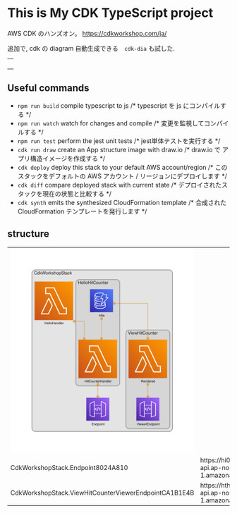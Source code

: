 # This is My CDK TypeScript project

AWS CDK のハンズオン。 https://cdkworkshop.com/ja/

追加で, cdk の diagram 自動生成できる　`cdk-dia` も試した.

<table>
    <tr>
        <td>
            <img src="https://gyazo.com/6a04ae4d6362ce5e83bfd3fc357ca221/raw" alt="">
        </td>
    </tr>
</table>

## Useful commands

* `npm run build`   compile typescript to js /* typescript を js にコンパイルする */
* `npm run watch`   watch for changes and compile /* 変更を監視してコンパイルする */
* `npm run test`    perform the jest unit tests /* jest単体テストを実行する */
* `cdk run draw`    create an App structure image with draw.io /* draw.io で アプリ構造イメージを作成する */
* `cdk deploy`      deploy this stack to your default AWS account/region /* このスタックをデフォルトの AWS アカウント / リージョンにデプロイします */
* `cdk diff`        compare deployed stack with current state /* デプロイされたスタックを現在の状態と比較する */
* `cdk synth`       emits the synthesized CloudFormation template /* 合成された CloudFormation テンプレートを発行します */

## structure

<table>
    <tr>
        <td>
            <img src="diagram.png" alt="this app structure image">
        </td>
        <td>
        </td>
    </tr>
    <tr>
        <td>
            CdkWorkshopStack.Endpoint8024A810
        </td>
        <td>
            https://hi0ndx6sk3.execute-api.ap-northeast-1.amazonaws.com/prod/
        </td>
    </tr>
    <tr>
        <td>
            CdkWorkshopStack.ViewHitCounterViewerEndpointCA1B1E4B
        </td>
        <td>
            https://hthcr0c9ff.execute-api.ap-northeast-1.amazonaws.com/prod/
        </td>
    </tr>
</table>
